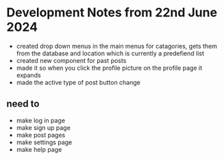 # Development Notes from 22nd June 2024

- created drop down menus in the main menus for catagories, gets them from the database and location which is currently a predefiend list 
- created new component for past posts
- made it so when you click the profile picture on the profile page it expands 
- made the active type of post button change 
 

## need to 
- make log in page 
- make sign up page
- make post pages 
- make settings page 
- make help page 
